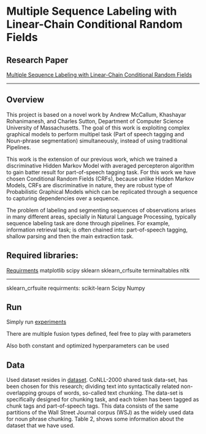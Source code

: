 # Multiple Sequence Labeling with Linear-Chain Conditional Random Fields
## Research Paper

[Multiple Sequence Labeling with Linear-Chain Conditional Random Fields](https://www.researchgate.net/publication/341322345_Multiple_Sequence_Labeling_with_Linear-Chain_Conditional_Random_Fields)
_____________________________________________________________________
## Overview
This project is based on a novel work by Andrew McCallum, Khashayar Rohanimanesh,
and Charles Sutton, Department of Computer Science University of Massachusetts.
The goal of this work is exploiting complex graphical models to perform multipel task (Part of speech
tagging and Noun-phrase segmentation) simultaneously, instead of using traditional Pipelines.

This work is the extension of our previous work, which we trained a discriminative Hidden Markov Model with averaged percepteron algorithm to gain batter result for part-of-speech tagging task. For this work we have chosen Conditional Random Fields (CRFs), because unlike Hidden Markov Models, CRFs are discriminative in nature, they are robust type of Probabilistic Graphical Models which can be replicated through a sequence to capturing dependencies over a sequence.

The problem of labeling and segmenting sequences of observations arises in many different areas, specially in Natural Language Processing, typically sequence labeling task are done through pipelines. For example, information retrieval task; is often chained into: part-of-speech tagging, shallow parsing and then the main extraction task.

## Required libraries:
[Requirments](./requirments.txt)
matplotlib
scipy
sklearn
sklearn_crfsuite
terminaltables
nltk
______________________________
sklearn_crfsuite  requirments:
scikit-learn
Scipy
Numpy

## Run
Simply run [experiments](./Expriments.py)

There are multiple fusion types defined, feel free to play with parameters

Also both constant and optimized hyperparameters can be used


## Data
Used dataset resides in [dataset](./dataset). CoNLL-2000 shared task data-set, has been chosen for this research; dividing text into syntactically related non-overlapping groups of words, so-called text chunking. The data-set is specifically designed for chunking task, and each token has been tagged as chunk tags and part-of-speech tags. This data consists of the same partitions of the Wall Street Journal corpus (WSJ) as the widely used data for noun phrase chunking. Table 2, shows some information about the dataset that we have used.
